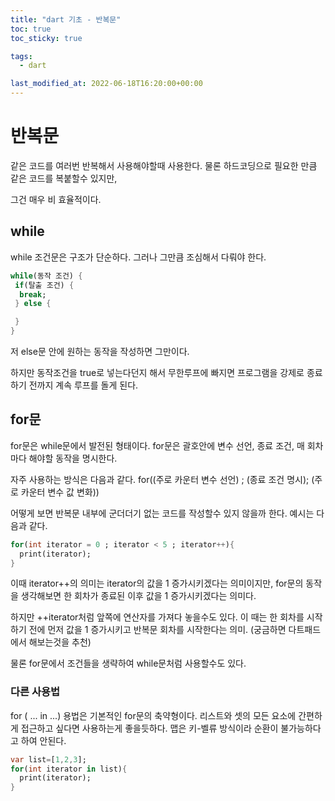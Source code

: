 ```yaml
---
title: "dart 기초 - 반복문"
toc: true
toc_sticky: true

tags:
  - dart

last_modified_at: 2022-06-18T16:20:00+00:00
---
```


# 반복문

같은 코드를 여러번 반복해서 사용해야할때 사용한다.
물론 하드코딩으로 필요한 만큼 같은 코드를 복붙할수 있지만,

그건 매우 비 효율적이다.

## while

while 조건문은 구조가 단순하다.
그러나 그만큼 조심해서 다뤄야 한다.

```dart
while(동작 조건) {
 if(탈출 조건) {
  break;
 } else {

 }
}
```

저 else문 안에 원하는 동작을 작성하면 그만이다.

하지만 동작조건을 true로 넣는다던지 해서
무한루프에 빠지면 프로그램을 강제로 종료하기 전까지 계속
루프를 돌게 된다.

## for문

for문은 while문에서 발전된 형태이다.
for문은 괄호안에 변수 선언, 종료 조건, 매 회차마다 해야할 동작을 명시한다.

자주 사용하는 방식은 다음과 같다.
for((주로 카운터 변수 선언) ; (종료 조건 명시); (주로 카운터 변수 값 변화))

어떻게 보면 반복문 내부에 군더더기 없는 코드를 작성할수 있지 않을까 한다.
예시는 다음과 같다.

```dart
for(int iterator = 0 ; iterator < 5 ; iterator++){
  print(iterator);
}
```

이때 iterator++의 의미는 iterator의 값을 1 증가시키겠다는 의미이지만,
for문의 동작을 생각해보면 한 회차가 종료된 이후 값을 1 증가시키겠다는 의미다.

하지만 ++iterator처럼 앞쪽에 연산자를 가져다 놓을수도 있다.
이 때는 한 회차를 시작하기 전에 먼저 값을 1 증가시키고 반복문 회차를 시작한다는 의미.
(궁금하면 다트패드에서 해보는것을 추천)

물론 for문에서 조건들을 생략하여 while문처럼 사용할수도 있다.

### 다른 사용법

for ( ... in ...) 용법은 기본적인 for문의 축약형이다.
리스트와 셋의 모든 요소에 간편하게 접근하고 싶다면 사용하는게 좋을듯하다.
맵은 키-벨류 방식이라 순환이 불가능하다고 하여 안된다.

```dart
var list=[1,2,3];
for(int iterator in list){
  print(iterator);
}
```
